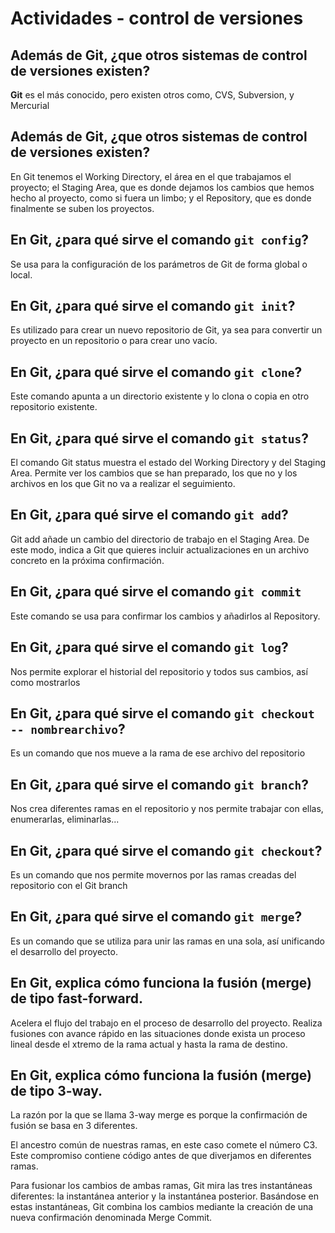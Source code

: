 # Actividades - control de versiones



## Además de Git, ¿que otros sistemas de control de versiones existen?

__Git__ es el más conocido, pero existen otros como, CVS, Subversion, y Mercurial

## Además de Git, ¿que otros sistemas de control de versiones existen?

En Git tenemos el Working Directory, el área en el que trabajamos el proyecto; el Staging Area, que es donde dejamos los cambios que hemos hecho al proyecto, como si fuera un limbo; y el Repository, que es donde finalmente se suben los proyectos.

## En Git, ¿para qué sirve el comando `git config`?

Se usa para la configuración de los parámetros de Git de forma global o local.

## En Git, ¿para qué sirve el comando `git init`?

Es utilizado para crear un nuevo repositorio de Git, ya sea para convertir un proyecto en un repositorio o para crear uno vacío.

## En Git, ¿para qué sirve el comando `git clone`?

Este comando apunta a un directorio existente y lo clona o copia en otro repositorio existente.

## En Git, ¿para qué sirve el comando `git status`?

El comando Git status muestra el estado del Working Directory y del Staging Area. Permite ver los cambios que se han preparado, los que no y los archivos en los que Git no va a realizar el seguimiento.

## En Git, ¿para qué sirve el comando `git add`?

 Git add añade un cambio del directorio de trabajo en el Staging Area. De este modo, indica a Git que quieres incluir actualizaciones en un archivo concreto en la próxima confirmación.

## En Git, ¿para qué sirve el comando `git commit`

Este comando se usa para confirmar los cambios y añadirlos al Repository.

## En Git, ¿para qué sirve el comando `git log`?

Nos permite explorar el historial del repositorio y todos sus cambios, así como mostrarlos

## En Git, ¿para qué sirve el comando `git checkout -- nombrearchivo`?

Es un comando que nos mueve a la rama de ese archivo del repositorio

## En Git, ¿para qué sirve el comando `git branch`?

Nos crea diferentes ramas en el repositorio y nos permite trabajar con ellas, enumerarlas, eliminarlas...

## En Git, ¿para qué sirve el comando `git checkout`?

Es un comando que nos permite movernos por las ramas creadas del repositorio con el Git branch

## En Git, ¿para qué sirve el comando `git merge`?

Es un comando que se utiliza para unir las ramas en una sola, así unificando el desarrollo del proyecto.



## En Git, explica cómo funciona la fusión (merge) de tipo fast-forward.

Acelera el flujo del trabajo en el proceso de desarrollo del proyecto. Realiza fusiones con avance rápido en las situaciones donde exista un proceso lineal desde el xtremo de la rama actual y hasta la rama de destino.

## En Git, explica cómo funciona la fusión (merge) de tipo 3-way.

La razón por la que se llama 3-way merge es porque la confirmación de fusión se basa en 3  diferentes.

El ancestro común de nuestras ramas, en este caso comete el número C3. Este compromiso contiene código antes de que diverjamos en diferentes ramas.

Para fusionar los cambios de ambas ramas, Git mira las tres instantáneas diferentes: la instantánea anterior y la instantánea posterior. Basándose en estas instantáneas, Git combina los cambios mediante la creación de una nueva confirmación denominada Merge Commit.